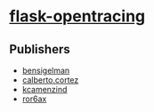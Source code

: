 # [flask-opentracing](https://pypi.org/project/flask-opentracing)



## Publishers
- [bensigelman](https://pypi.org/user/bensigelman)
- [calberto.cortez](https://pypi.org/user/calberto.cortez)
- [kcamenzind](https://pypi.org/user/kcamenzind)
- [ror6ax](https://pypi.org/user/ror6ax)

